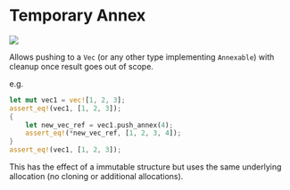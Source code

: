 # Temporary Annex

[![](https://img.shields.io/crates/v/temporary-annex)](https://crates.io/crates/temporary-annex)

Allows pushing to a `Vec` (or any other type implementing `Annexable`) with cleanup once result goes out of scope.

e.g.

```rust
let mut vec1 = vec![1, 2, 3];
assert_eq!(vec1, [1, 2, 3]);
{
    let new_vec_ref = vec1.push_annex(4);
    assert_eq!(*new_vec_ref, [1, 2, 3, 4]);
}
assert_eq!(vec1, [1, 2, 3]);
```

This has the effect of a immutable structure but uses the same underlying allocation (no cloning or additional allocations).
